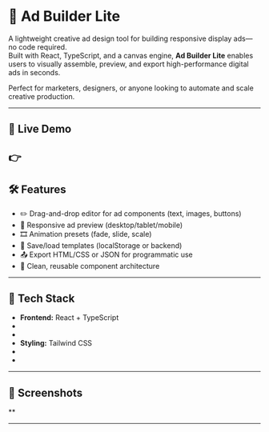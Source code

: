 # 🎨 Ad Builder Lite

A lightweight creative ad design tool for building responsive display ads—no code required.  
Built with React, TypeScript, and a canvas engine, **Ad Builder Lite** enables users to visually assemble, preview, and export high-performance digital ads in seconds.

Perfect for marketers, designers, or anyone looking to automate and scale creative production.

---

## 🚀 Live Demo

👉 
---

## 🛠️ Features

- ✏️ Drag-and-drop editor for ad components (text, images, buttons)
- 📐 Responsive ad preview (desktop/tablet/mobile)
- 🎞️ Animation presets (fade, slide, scale)
- 💾 Save/load templates (localStorage or backend)
- 📤 Export HTML/CSS or JSON for programmatic use
- 🧱 Clean, reusable component architecture

---

## 🧰 Tech Stack

- **Frontend:** React + TypeScript
- 
- 
- **Styling:** Tailwind CSS
- 
- 

---

## 📸 Screenshots

**

---



